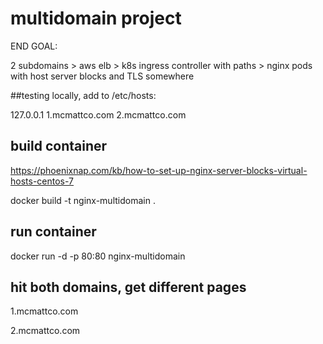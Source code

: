 # multidomain project
END GOAL:

2 subdomains > aws elb > k8s ingress controller with paths > nginx pods with host server blocks
and TLS somewhere

##testing locally, add to /etc/hosts:

127.0.0.1 1.mcmattco.com 2.mcmattco.com

## build container

https://phoenixnap.com/kb/how-to-set-up-nginx-server-blocks-virtual-hosts-centos-7

docker build -t nginx-multidomain .

## run container
docker run -d -p 80:80 nginx-multidomain

## hit both domains, get different pages
1.mcmattco.com

2.mcmattco.com
